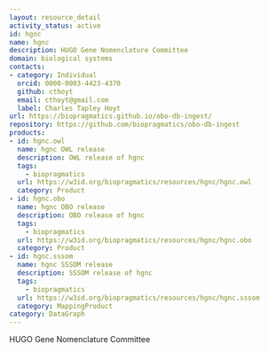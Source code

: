 ```yaml
---
layout: resource_detail
activity_status: active
id: hgnc
name: hgnc
description: HUGO Gene Nomenclature Committee
domain: biological systems
contacts:
- category: Individual
  orcid: 0000-0003-4423-4370
  github: cthoyt
  email: cthoyt@gmail.com
  label: Charles Tapley Hoyt
url: https://biopragmatics.github.io/obo-db-ingest/
repository: https://github.com/biopragmatics/obo-db-ingest
products:
- id: hgnc.owl
  name: hgnc OWL release
  description: OWL release of hgnc
  tags:
    - biopragmatics
  url: https://w3id.org/biopragmatics/resources/hgnc/hgnc.owl
  category: Product
- id: hgnc.obo
  name: hgnc OBO release
  description: OBO release of hgnc
  tags:
    - biopragmatics
  url: https://w3id.org/biopragmatics/resources/hgnc/hgnc.obo
  category: Product
- id: hgnc.sssom
  name: hgnc SSSOM release
  description: SSSOM release of hgnc
  tags:
    - biopragmatics
  url: https://w3id.org/biopragmatics/resources/hgnc/hgnc.sssom
  category: MappingProduct
category: DataGraph
---
```


HUGO Gene Nomenclature Committee
